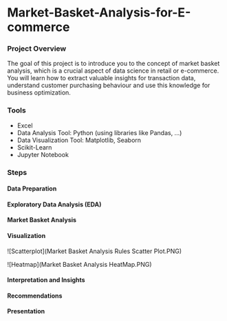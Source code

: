 # Market-Basket-Analysis-for-E-commerce
### Project Overview

The goal of this project is to introduce you to the concept of market basket analysis, which is a crucial aspect of data science in retail or e-commerce. You will learn how to extract valuable insights for transaction data, understand customer purchasing behaviour and use this knowledge for business optimization.

### Tools

- Excel
- Data Analysis Tool: Python (using libraries like Pandas, ...)
- Data Visualization Tool: Matplotlib, Seaborn
- Scikit-Learn
- Jupyter Notebook

### Steps 

#### Data Preparation

#### Exploratory Data Analysis (EDA)

#### Market Basket Analysis

#### Visualization

![Scatterplot](Market Basket Analysis Rules Scatter Plot.PNG) 

![Heatmap](Market Basket Analysis HeatMap.PNG) 

#### Interpretation and Insights

#### Recommendations

#### Presentation

